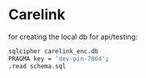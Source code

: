 # Carelink

for creating the local db for api/testing: 
```bash
sqlcipher carelink_enc.db
PRAGMA key = 'dev-pin-7864';
.read schema.sql
